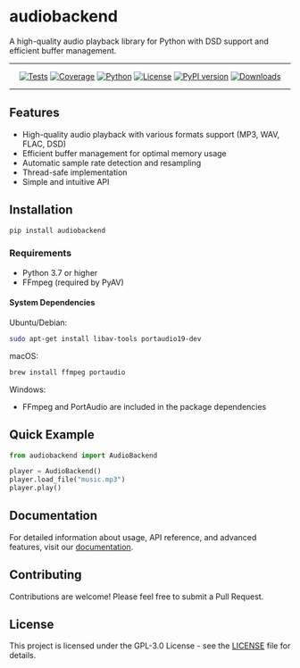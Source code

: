 # audiobackend

A high-quality audio playback library for Python with DSD support and efficient buffer management.

<div align="center">

---

[![Tests](https://img.shields.io/github/actions/workflow/status/Niamorro/audiobackend/tests.yml?style=for-the-badge&logo=github&label=Tests)](https://github.com/Niamorro/audiobackend/actions/workflows/tests.yml)
[![Coverage](https://img.shields.io/codecov/c/github/Niamorro/audiobackend?style=for-the-badge&logo=codecov&labelColor=2B2D3A)](https://codecov.io/gh/Niamorro/audiobackend)
[![Python](https://img.shields.io/badge/Python-3.7%2B-blue?style=for-the-badge&logo=python&logoColor=white&labelColor=2B2D3A)](https://pypi.org/project/audiobackend/)
[![License](https://img.shields.io/badge/License-GPL%203.0-green.svg?style=for-the-badge&labelColor=2B2D3A)](https://opensource.org/licenses/GPL-3.0)
[![PyPI version](https://img.shields.io/pypi/v/audiobackend.svg?style=for-the-badge&logo=pypi&logoColor=white&labelColor=2B2D3A)](https://pypi.org/project/audiobackend/)
[![Downloads](https://img.shields.io/pypi/dm/audiobackend?style=for-the-badge&logo=python&labelColor=2B2D3A)](https://pypi.org/project/audiobackend/)

---

</div>


## Features

- High-quality audio playback with various formats support (MP3, WAV, FLAC, DSD)
- Efficient buffer management for optimal memory usage
- Automatic sample rate detection and resampling
- Thread-safe implementation
- Simple and intuitive API

## Installation

```bash
pip install audiobackend
```

### Requirements

- Python 3.7 or higher
- FFmpeg (required by PyAV)

#### System Dependencies

Ubuntu/Debian:
```bash
sudo apt-get install libav-tools portaudio19-dev
```

macOS:
```bash
brew install ffmpeg portaudio
```

Windows:
- FFmpeg and PortAudio are included in the package dependencies

## Quick Example

```python
from audiobackend import AudioBackend

player = AudioBackend()
player.load_file("music.mp3")
player.play()
```

## Documentation

For detailed information about usage, API reference, and advanced features, visit our [documentation](https://niamorro.github.io/audiobackend/).

## Contributing

Contributions are welcome! Please feel free to submit a Pull Request.

## License

This project is licensed under the GPL-3.0 License - see the [LICENSE](LICENSE) file for details.